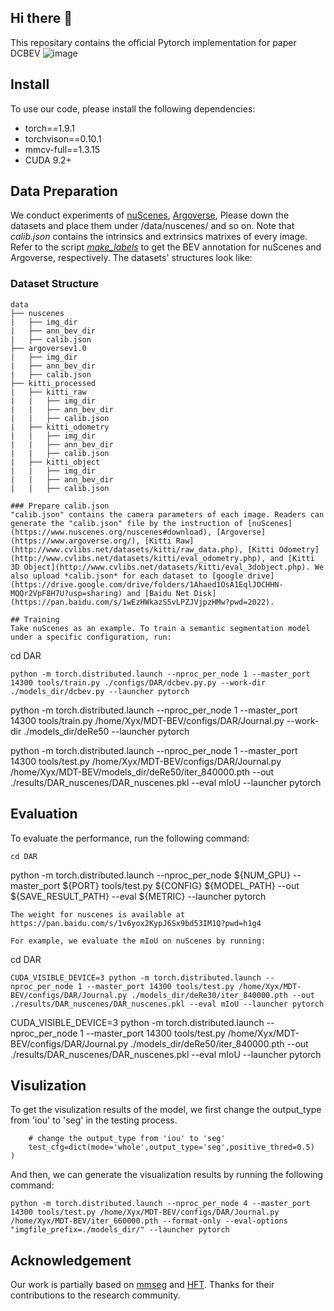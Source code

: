 ## Hi there 👋

<!--
**DCBEV/DCBEV** is a ✨ _special_ ✨ repository because its `README.md` (this file) appears on your GitHub profile.

Here are some ideas to get you started:

- 🔭 I’m currently working on ...
- 🌱 I’m currently learning ...
- 👯 I’m looking to collaborate on ...
- 🤔 I’m looking for help with ...
- 💬 Ask me about ...
- 📫 How to reach me: ...
- 😄 Pronouns: ...
- ⚡ Fun fact: ...
-->
This repositary contains the official Pytorch implementation for paper DCBEV
![image]([https://user-images.githubusercontent.com/77472466/162715638-145897ba-2c35-4734-b6a7-b30048ab80f8.png](https://github.com/BEV-DAR/BEV-DAR/blob/main/compare.png))

## Install
To use our code, please install the following dependencies:
* torch==1.9.1
* torchvison==0.10.1
* mmcv-full==1.3.15
* CUDA 9.2+

## Data Preparation
We conduct experiments of [nuScenes](https://www.nuscenes.org/download), [Argoverse](https://www.argoverse.org/),
Please down the datasets and place them under /data/nuscenes/ and so on. Note that *calib.json* contains the intrinsics and extrinsics matrixes of every image. 
Refer to the script *[make_labels](https://github.com/tom-roddick/mono-semantic-maps/blob/master/scripts)* to get the BEV annotation for nuScenes and Argoverse, respectively. The datasets' structures look like: 
### Dataset Structure
```
data
├── nuscenes
|   ├── img_dir
|   ├── ann_bev_dir
|   ├── calib.json
├── argoversev1.0
|   ├── img_dir
|   ├── ann_bev_dir
|   ├── calib.json
├── kitti_processed
|   ├── kitti_raw
|   |   ├── img_dir
|   |   ├── ann_bev_dir
|   |   ├── calib.json
|   ├── kitti_odometry
|   |   ├── img_dir
|   |   ├── ann_bev_dir
|   |   ├── calib.json
|   ├── kitti_object
|   |   ├── img_dir
|   |   ├── ann_bev_dir
|   |   ├── calib.json

### Prepare calib.json
"calib.json" contains the camera parameters of each image. Readers can generate the "calib.json" file by the instruction of [nuScenes](https://www.nuscenes.org/nuscenes#download), [Argoverse](https://www.argoverse.org/), [Kitti Raw](http://www.cvlibs.net/datasets/kitti/raw_data.php), [Kitti Odometry](http://www.cvlibs.net/datasets/kitti/eval_odometry.php), and [Kitti 3D Object](http://www.cvlibs.net/datasets/kitti/eval_3dobject.php). We also upload *calib.json* for each dataset to [google drive](https://drive.google.com/drive/folders/1Ahaed1OsA1EqlJOCHHN-MQQr2VpF8H7U?usp=sharing) and [Baidu Net Disk](https://pan.baidu.com/s/1wEzHWkazS5vLPZJVjpzHMw?pwd=2022).

## Training
Take nuScenes as an example. To train a semantic segmentation model under a specific configuration, run:
```
cd DAR
```
python -m torch.distributed.launch --nproc_per_node 1 --master_port 14300 tools/train.py ./configs/DAR/dcbev.py.py --work-dir ./models_dir/dcbev.py --launcher pytorch
```
python -m torch.distributed.launch --nproc_per_node 1 --master_port 14300 tools/train.py /home/Xyx/MDT-BEV/configs/DAR/Journal.py --work-dir ./models_dir/deRe50 --launcher pytorch

python -m torch.distributed.launch --nproc_per_node 1 --master_port 14300 tools/test.py /home/Xyx/MDT-BEV/configs/DAR/Journal.py /home/Xyx/MDT-BEV/models_dir/deRe50/iter_840000.pth --out ./results/DAR_nuscenes/DAR_nuscenes.pkl --eval mIoU --launcher pytorch
## Evaluation
To evaluate the performance, run the following command:
```
cd DAR
```
python -m torch.distributed.launch --nproc_per_node ${NUM_GPU} --master_port ${PORT} tools/test.py ${CONFIG} ${MODEL_PATH} --out ${SAVE_RESULT_PATH} --eval ${METRIC} --launcher pytorch
```
The weight for nuscenes is available at https://pan.baidu.com/s/1v6yox2KypJ6Sx9bd53IM1Q?pwd=h1g4 

For example, we evaluate the mIoU on nuScenes by running:
```
cd DAR
```
CUDA_VISIBLE_DEVICE=3 python -m torch.distributed.launch --nproc_per_node 1 --master_port 14300 tools/test.py /home/Xyx/MDT-BEV/configs/DAR/Journal.py ./models_dir/deRe30/iter_840000.pth --out ./results/DAR_nuscenes/DAR_nuscenes.pkl --eval mIoU --launcher pytorch
```
CUDA_VISIBLE_DEVICE=3 python -m torch.distributed.launch --nproc_per_node 1 --master_port 14300 tools/test.py /home/Xyx/MDT-BEV/configs/DAR/Journal.py ./models_dir/deRe50/iter_840000.pth --out ./results/DAR_nuscenes/DAR_nuscenes.pkl --eval mIoU --launcher pytorch
## Visulization
To get the visulization results of the model, we first change the output_type from 'iou' to 'seg' in the testing process.
```
    # change the output_type from 'iou' to 'seg'
    test_cfg=dict(mode='whole',output_type='seg',positive_thred=0.5)
)
```
And then, we can generate the visualization results by running the following command:
```
python -m torch.distributed.launch --nproc_per_node 4 --master_port 14300 tools/test.py /home/Xyx/MDT-BEV/configs/DAR/Journal.py /home/Xyx/MDT-BEV/iter_660000.pth --format-only --eval-options "imgfile_prefix=./models_dir/" --launcher pytorch
```
## Acknowledgement
Our work is partially based on [mmseg](https://github.com/open-mmlab/mmsegmentation) and [HFT](https://github.com/JiayuZou2020/HFT/tree/main). Thanks for their contributions to the research community.

